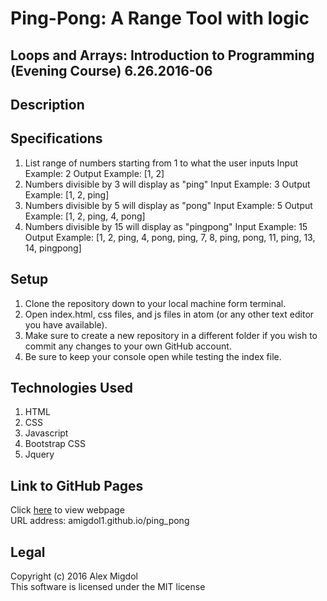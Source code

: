 # Ping-Pong: A Range Tool with logic
## Loops and Arrays: Introduction to Programming (Evening Course) 6.26.2016-06

## Description

## Specifications
1. List range of numbers starting from 1 to what the user inputs
  Input Example: 2
  Output Example: [1, 2]
2. Numbers divisible by 3 will display as "ping"
  Input Example: 3
  Output Example: [1, 2, ping]
3. Numbers divisible by 5 will display as "pong"
  Input Example: 5
  Output Example: [1, 2, ping, 4, pong]
4. Numbers divisible by 15 will display as "pingpong"
  Input Example: 15
  Output Example: [1, 2, ping, 4, pong, ping, 7, 8, ping, pong, 11, ping, 13, 14, pingpong]


## Setup
1. Clone the repository down to your local machine form terminal.
2. Open index.html, css files, and js files in atom (or any other text editor you have available).
3. Make sure to create a new repository in a different folder if you wish to commit any changes to your own GitHub account.
4. Be sure to keep your console open while testing the index file.

## Technologies Used
1. HTML
2. CSS
3. Javascript
4. Bootstrap CSS
5. Jquery

## Link to GitHub Pages
Click [here](http://amigdol1.github.io/ping_pong) to view webpage <br />
URL address: amigdol1.github.io/ping_pong

## Legal
Copyright (c) 2016 Alex Migdol <br />
This software is licensed under the MIT license
